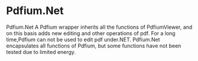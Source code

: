 # Pdfium.Net
Pdfium.Net A Pdfium wrapper inherits all the functions of PdfiumViewer, and on this basis adds new editing and other operations of pdf. For a long time,Pdfium can not be used to edit pdf under.NET. Pdfium.Net encapsulates all functions of Pdfium, but some functions have not been tested due to limited energy.

